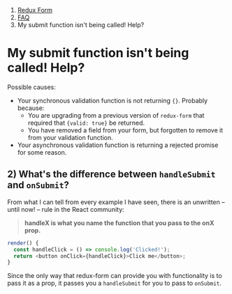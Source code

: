 <ol class="breadcrumb">
  <li><a href="#/">Redux Form</a></li>
  <li><a href="#/faq">FAQ</a></li>
  <li class="active">My submit function isn't being called! Help?</li>
</ol>

# My submit function isn't being called! Help?

Possible causes:

* Your synchronous validation function is not returning `{}`. Probably because:
  * You are upgrading from a previous version of `redux-form` that required that `{valid: true}` be returned.
  * You have removed a field from your form, but forgotten to remove it from your validation function.
* Your asynchronous validation function is returning a rejected promise for some reason.

## 2) What's the difference between `handleSubmit` and `onSubmit`?

From what I can tell from every example I have seen, there is an unwritten – until now! – rule in the React community:

> **handleX is what you name the function that you pass to the onX prop.**

```javascript
render() {
  const handleClick = () => console.log('Clicked!');
  return <button onClick={handleClick}>Click me</button>;
}
```

Since the only way that redux-form can provide you with functionality is to pass it as a prop, it passes you a
`handleSubmit` for you to pass to `onSubmit`.
